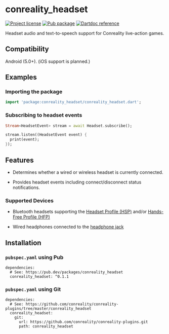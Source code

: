 conreality_headset
==================

[![Project license](https://img.shields.io/badge/license-Public%20Domain-blue.svg)](https://unlicense.org)
[![Pub package](https://img.shields.io/pub/v/conreality_headset.svg)](https://pub.dev/packages/conreality_headset)
[![Dartdoc reference](https://img.shields.io/badge/dartdoc-reference-blue.svg)](https://pub.dev/documentation/conreality_headset/latest/)

Headset audio and text-to-speech support for Conreality live-action games.

Compatibility
-------------

Android (5.0+). (iOS support is planned.)

Examples
--------

### Importing the package

```dart
import 'package:conreality_headset/conreality_headset.dart';
```

### Subscribing to headset events

```dart
Stream<HeadsetEvent> stream = await Headset.subscribe();

stream.listen((HeadsetEvent event) {
  print(event);
});
```

Features
--------

- Determines whether a wired or wireless headset is currently connected.

- Provides headset events including connect/disconnect status notifications.

### Supported Devices

- Bluetooth headsets supporting the
  [Headset Profile (HSP)](https://en.wikipedia.org/wiki/List_of_Bluetooth_profiles#Headset_Profile_(HSP))
  and/or
  [Hands-Free Profile (HFP)](https://en.wikipedia.org/wiki/List_of_Bluetooth_profiles#Hands-Free_Profile_(HFP))

- Wired headphones connected to the
  [headphone jack](https://en.wikipedia.org/wiki/Phone_connector_(audio))

Installation
------------

### `pubspec.yaml` using Pub

    dependencies:
      # See: https://pub.dev/packages/conreality_headset
      conreality_headset: ^0.1.1

### `pubspec.yaml` using Git

    dependencies:
      # See: https://github.com/conreality/conreality-plugins/tree/master/conreality_headset
      conreality_headset:
        git:
          url: https://github.com/conreality/conreality-plugins.git
          path: conreality_headset
